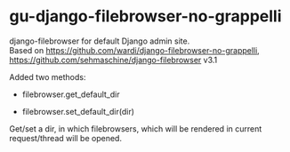 gu-django-filebrowser-no-grappelli
==================================

django-filebrowser for default Django admin site.  
Based on https://github.com/wardi/django-filebrowser-no-grappelli,
https://github.com/sehmaschine/django-filebrowser v3.1 

Added two methods:

- filebrowser.get_default_dir

- filebrowser.set_default_dir(dir)

Get/set a dir, in which filebrowsers, which will be rendered in current request/thread will be opened.

